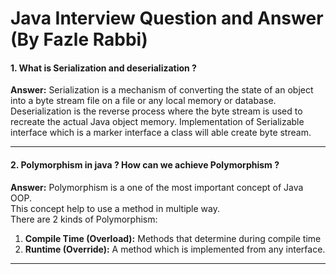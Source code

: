 # Java Interview Question and Answer (By Fazle Rabbi)
#### 1. What is Serialization and deserialization ?</br>
**Answer:** 
Serialization is a mechanism of converting the state of an object into a byte stream file on a file or any local memory or database.
Deserialization is the reverse process where the byte stream is used to recreate the actual Java object memory.
Implementation of Serializable interface which is a marker interface a class will able create byte stream.
***************************************
#### 2. Polymorphism  in java ? How can we achieve Polymorphism  ?</br>
**Answer:**
Polymorphism is a one of the most important concept of Java OOP.</br>
This concept help to use a method in multiple way.</br>
There are 2 kinds of Polymorphism:
1. **Compile Time (Overload):** Methods that determine during compile time
2. **Runtime (Override):** A method which is implemented from any interface.
*****************************


